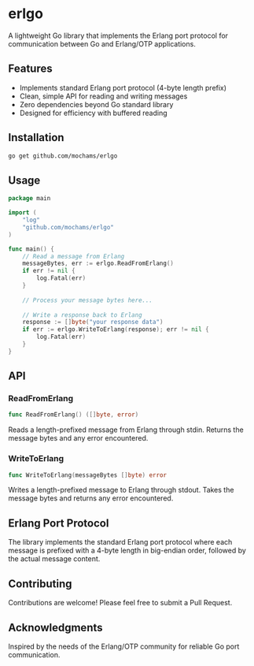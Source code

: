 # erlgo

A lightweight Go library that implements the Erlang port protocol for communication between Go and Erlang/OTP applications.

## Features

- Implements standard Erlang port protocol (4-byte length prefix)
- Clean, simple API for reading and writing messages
- Zero dependencies beyond Go standard library
- Designed for efficiency with buffered reading

## Installation

```bash
go get github.com/mochams/erlgo
```

## Usage

```go
package main

import (
    "log"
    "github.com/mochams/erlgo"
)

func main() {
    // Read a message from Erlang
    messageBytes, err := erlgo.ReadFromErlang()
    if err != nil {
        log.Fatal(err)
    }
    
    // Process your message bytes here...
    
    // Write a response back to Erlang
    response := []byte("your response data")
    if err := erlgo.WriteToErlang(response); err != nil {
        log.Fatal(err)
    }
}
```

## API

### ReadFromErlang

```go
func ReadFromErlang() ([]byte, error)
```

Reads a length-prefixed message from Erlang through stdin. Returns the message bytes and any error encountered.

### WriteToErlang

```go
func WriteToErlang(messageBytes []byte) error
```

Writes a length-prefixed message to Erlang through stdout. Takes the message bytes and returns any error encountered.

## Erlang Port Protocol

The library implements the standard Erlang port protocol where each message is prefixed with a 4-byte length in big-endian order, followed by the actual message content.

## Contributing

Contributions are welcome! Please feel free to submit a Pull Request.

## Acknowledgments

Inspired by the needs of the Erlang/OTP community for reliable Go port communication.
